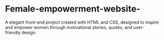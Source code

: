 # Female-empowerment-website-
A elegant front-end project created with HTML and CSS, designed to inspire and empower women through motivational stories, quotes, and user-friendly design.
